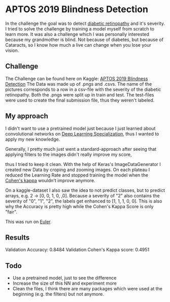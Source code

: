 # APTOS 2019 Blindness Detection
In the challenge the goal was to detect [diabetic retinopathy](https://nei.nih.gov/health/diabetic/retinopathy) and it's severity.
I tried to solve the challenge by training a model myself from scratch to learn more. It was also a challenge which I was personally
interested because my grandmother is blind. Not because of diabetes, but because of Cataracts, so I know how much a live can 
change when you lose your vision.

## Challenge
The Challenge can be found here on Kaggle: [APTOS 2019 Blindness Detection](https://www.kaggle.com/c/aptos2019-blindness-detection/overview)
The Data was made up of .pngs and .csvs. The name of the pictures corresponds to a row in a csv-file with the severity of the
diabetic retinopathy. Both the .pngs were split up in train and test. The test-files were used to create the final submission file, 
thus they weren't labeled.

## My approach
I didn't want to use a pretrained model just because I just learned about convolutional networks on 
[Deep Learning Specialization](https://www.coursera.org/specializations/deep-learning), thus I wanted to apply my new knowledge.

Generally, I pretty much just went a standard-approach after seeing that applying filters to the images didn't really improve my score,

thus I tried to keep it clean. With the help of Keras's ImageDataGenerator I created new Data by croping and zooming images. 
On each plateau I reduced the Learning Rate and stopped training the model when the [Cohen's kappa](https://en.wikipedia.org/wiki/Cohen%27s_kappa) wouldn't improve anymore. 

On a kaggle-dataset I also saw the idea to not predict classes, but to predict arrays, e.g. 2 -> [0, 0, 1, 0, ,0].
Because a severity of "2" also contains the severity of "0", "1", "2", the labels get enhanced to [1, 1, 1, 0, 0]. 
This is also why the Accuracy is pretty high while the Cohen's Kappa Score is only "fair". 

This was run on [Euler](https://scicomp.ethz.ch/wiki/Euler).

## Results
Validation Accuracy: 0.8484 
Validation Cohen's Kappa score: 0.4951

## Todo

* Use a pretrained model, just to see the difference
* Increase the size of this NN and experiment more
* Clean the files, I think there are many packages which were used at the beginning (e.g. the filters) but not anymore.
